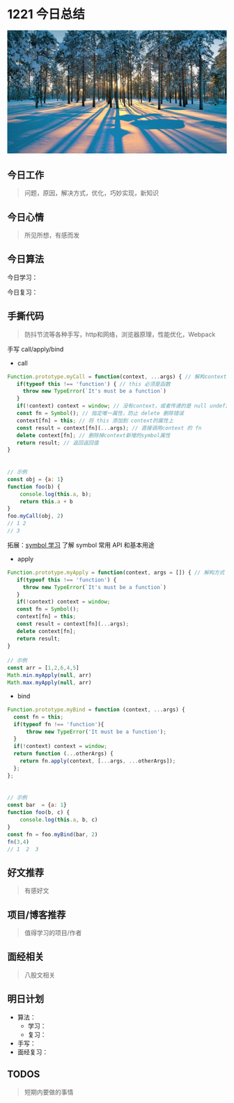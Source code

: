 
# 1221 今日总结

![](./bg-imgs/1221.jpg)


## 今日工作
> 问题，原因，解决方式，优化，巧妙实现，新知识




## 今日心情
> 所见所想，有感而发


## 今日算法

今日学习：


今日复习：


## 手撕代码
> 防抖节流等各种手写，http和网络，浏览器原理，性能优化，Webpack

手写 call/apply/bind


- call


```js
Function.prototype.myCall = function(context, ...args) { // 解构context 与arguments
   if(typeof this !== 'function') { // this 必须是函数
     throw new TypeError(`It's must be a function`)
   }
   if(!context) context = window; // 没有context，或者传递的是 null undefined，则重置为window
   const fn = Symbol(); // 指定唯一属性，防止 delete 删除错误
   context[fn] = this; // 将 this 添加到 context的属性上
   const result = context[fn](...args); // 直接调用context 的 fn
   delete context[fn]; // 删除掉context新增的symbol属性
   return result; // 返回返回值
}


// 示例
const obj = {a: 1}
function foo(b) {
    console.log(this.a, b);
    return this.a + b
}
foo.myCall(obj, 2)
// 1 2 
// 3
```

拓展：[symbol 学习](https://coder.itclan.cn/fontend/js/understand-symbol) 了解 symbol 常用 API 和基本用途


- apply


```js
Function.prototype.myApply = function(context, args = []) { // 解构方式
   if(typeof this !== 'function') {
     throw new TypeError(`It's must be a function`)
   }
   if(!context) context = window;
   const fn = Symbol();
   context[fn] = this;
   const result = context[fn](...args);
   delete context[fn];
   return result;
}

// 示例
const arr = [1,2,6,4,5]
Math.min.myApply(null, arr)
Math.max.myApply(null, arr)

```


- bind

```js
Function.prototype.myBind = function (context, ...args) {
  const fn = this;
  if(typeof fn !== 'function'){
      throw new TypeError('It must be a function');
  }
  if(!context) context = window;
  return function (...otherArgs) {
    return fn.apply(context, [...args, ...otherArgs]);
  };
};


// 示例
const bar  = {a: 1}
function foo(b, c) {
    console.log(this.a, b, c)
}
const fn = foo.myBind(bar, 2)
fn(3,4)
// 1  2  3
```





## 好文推荐
> 有感好文


## 项目/博客推荐
> 值得学习的项目/作者


## 面经相关
> 八股文相关

## 明日计划

- 算法：
  - 学习：
  - 复习：
- 手写：
- 面经复习：

## TODOS
> 短期内要做的事情